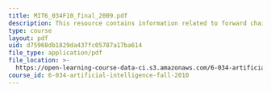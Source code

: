 ```yaml
---
title: MIT6_034F10_final_2009.pdf
description: This resource contains information related to forward chaining.
type: course
layout: pdf
uid: d75968db1829da437fc05787a17ba614
file_type: application/pdf
file_location: >-
  https://open-learning-course-data-ci.s3.amazonaws.com/6-034-artificial-intelligence-fall-2010/d75968db1829da437fc05787a17ba614_MIT6_034F10_final_2009.pdf
course_id: 6-034-artificial-intelligence-fall-2010
---
```

